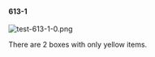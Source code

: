 #### 613-1
![test-613-1-0.png](https://github.com/lil-lab/nlvr/raw/master/nlvr/test/images/6/test-613-1-0.png "test-613-1-0.png")

There are 2 boxes with only yellow items.